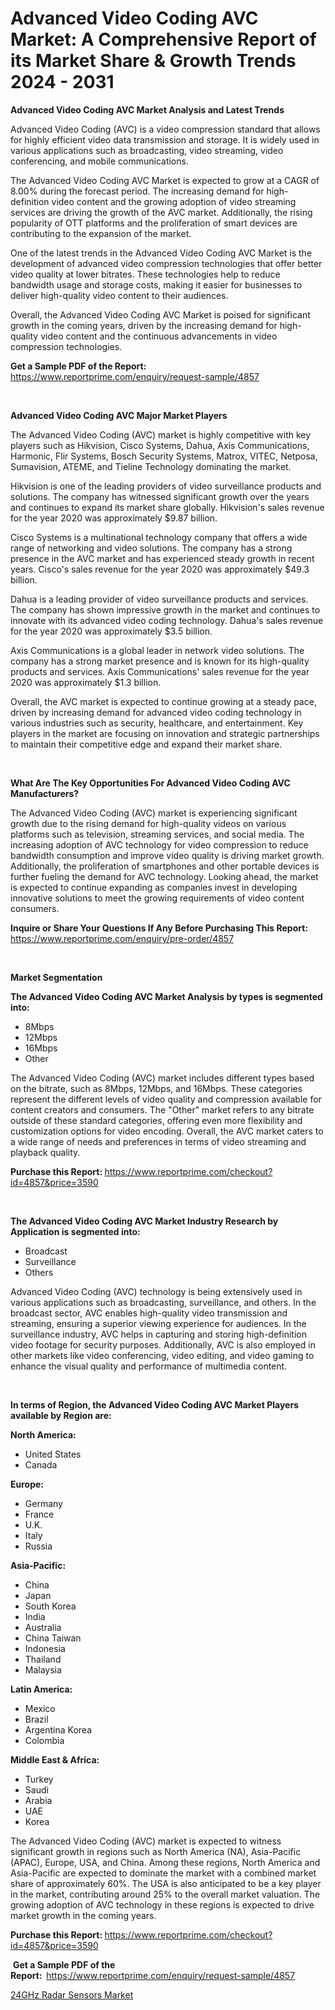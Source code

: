 <p><h1>Advanced Video Coding AVC Market: A Comprehensive Report of its Market Share & Growth Trends 2024 - 2031</h1></p><p><strong>Advanced Video Coding AVC Market Analysis and Latest Trends</strong></p>
<p><p>Advanced Video Coding (AVC) is a video compression standard that allows for highly efficient video data transmission and storage. It is widely used in various applications such as broadcasting, video streaming, video conferencing, and mobile communications.</p><p>The Advanced Video Coding AVC Market is expected to grow at a CAGR of 8.00% during the forecast period. The increasing demand for high-definition video content and the growing adoption of video streaming services are driving the growth of the AVC market. Additionally, the rising popularity of OTT platforms and the proliferation of smart devices are contributing to the expansion of the market.</p><p>One of the latest trends in the Advanced Video Coding AVC Market is the development of advanced video compression technologies that offer better video quality at lower bitrates. These technologies help to reduce bandwidth usage and storage costs, making it easier for businesses to deliver high-quality video content to their audiences.</p><p>Overall, the Advanced Video Coding AVC Market is poised for significant growth in the coming years, driven by the increasing demand for high-quality video content and the continuous advancements in video compression technologies.</p></p>
<p><strong>Get a Sample PDF of the Report:&nbsp;</strong> <a href="https://www.reportprime.com/enquiry/request-sample/4857">https://www.reportprime.com/enquiry/request-sample/4857</a></p>
<p>&nbsp;</p>
<p><strong>Advanced Video Coding AVC Major Market Players</strong></p>
<p><p>The Advanced Video Coding (AVC) market is highly competitive with key players such as Hikvision, Cisco Systems, Dahua, Axis Communications, Harmonic, Flir Systems, Bosch Security Systems, Matrox, VITEC, Netposa, Sumavision, ATEME, and Tieline Technology dominating the market.</p><p>Hikvision is one of the leading providers of video surveillance products and solutions. The company has witnessed significant growth over the years and continues to expand its market share globally. Hikvision's sales revenue for the year 2020 was approximately $9.87 billion.</p><p>Cisco Systems is a multinational technology company that offers a wide range of networking and video solutions. The company has a strong presence in the AVC market and has experienced steady growth in recent years. Cisco's sales revenue for the year 2020 was approximately $49.3 billion.</p><p>Dahua is a leading provider of video surveillance products and services. The company has shown impressive growth in the market and continues to innovate with its advanced video coding technology. Dahua's sales revenue for the year 2020 was approximately $3.5 billion.</p><p>Axis Communications is a global leader in network video solutions. The company has a strong market presence and is known for its high-quality products and services. Axis Communications' sales revenue for the year 2020 was approximately $1.3 billion.</p><p>Overall, the AVC market is expected to continue growing at a steady pace, driven by increasing demand for advanced video coding technology in various industries such as security, healthcare, and entertainment. Key players in the market are focusing on innovation and strategic partnerships to maintain their competitive edge and expand their market share.</p></p>
<p>&nbsp;</p>
<p><strong>What Are The Key Opportunities For Advanced Video Coding AVC Manufacturers?</strong></p>
<p><p>The Advanced Video Coding (AVC) market is experiencing significant growth due to the rising demand for high-quality videos on various platforms such as television, streaming services, and social media. The increasing adoption of AVC technology for video compression to reduce bandwidth consumption and improve video quality is driving market growth. Additionally, the proliferation of smartphones and other portable devices is further fueling the demand for AVC technology. Looking ahead, the market is expected to continue expanding as companies invest in developing innovative solutions to meet the growing requirements of video content consumers.</p></p>
<p><strong>Inquire or Share Your Questions If Any Before Purchasing This Report:</strong> <a href="https://www.reportprime.com/enquiry/pre-order/4857">https://www.reportprime.com/enquiry/pre-order/4857</a></p>
<p>&nbsp;</p>
<p><strong>Market Segmentation</strong></p>
<p><strong>The Advanced Video Coding AVC Market Analysis by types is segmented into:</strong></p>
<p><ul><li>8Mbps</li><li>12Mbps</li><li>16Mbps</li><li>Other</li></ul></p>
<p><p>The Advanced Video Coding (AVC) market includes different types based on the bitrate, such as 8Mbps, 12Mbps, and 16Mbps. These categories represent the different levels of video quality and compression available for content creators and consumers. The "Other" market refers to any bitrate outside of these standard categories, offering even more flexibility and customization options for video encoding. Overall, the AVC market caters to a wide range of needs and preferences in terms of video streaming and playback quality.</p></p>
<p><strong>Purchase this Report:&nbsp;</strong><a href="https://www.reportprime.com/checkout?id=4857&price=3590">https://www.reportprime.com/checkout?id=4857&price=3590</a></p>
<p>&nbsp;</p>
<p><strong>The Advanced Video Coding AVC Market Industry Research by Application is segmented into:</strong></p>
<p><ul><li>Broadcast</li><li>Surveillance</li><li>Others</li></ul></p>
<p><p>Advanced Video Coding (AVC) technology is being extensively used in various applications such as broadcasting, surveillance, and others. In the broadcast sector, AVC enables high-quality video transmission and streaming, ensuring a superior viewing experience for audiences. In the surveillance industry, AVC helps in capturing and storing high-definition video footage for security purposes. Additionally, AVC is also employed in other markets like video conferencing, video editing, and video gaming to enhance the visual quality and performance of multimedia content.</p></p>
<p>&nbsp;</p>
<p><strong>In terms of Region, the Advanced Video Coding AVC Market Players available by Region are:</strong></p>
<p>
    <p> <strong> North America: </strong>
        <ul>
            <li>United States</li>
            <li>Canada</li>
        </ul>
        </p> 
    <p> <strong> Europe: </strong>
        <ul>
            <li>Germany</li>
            <li>France</li>
            <li>U.K.</li>
            <li>Italy</li>
            <li>Russia</li>
        </ul>
        </p> 
    <p> <strong> Asia-Pacific: </strong>
        <ul>
            <li>China</li>
            <li>Japan</li>
            <li>South Korea</li>
            <li>India</li>
            <li>Australia</li>
            <li>China Taiwan</li>
            <li>Indonesia</li>
            <li>Thailand</li>
            <li>Malaysia</li>
        </ul>
        </p> 
    <p> <strong> Latin America: </strong>
        <ul>
            <li>Mexico</li>
            <li>Brazil</li>
            <li>Argentina Korea</li>
            <li>Colombia</li>
        </ul>
        </p> 
    <p> <strong> Middle East & Africa: </strong>
        <ul>
            <li>Turkey</li>
            <li>Saudi</li>
            <li>Arabia</li>
            <li>UAE</li>
            <li>Korea</li>
        </ul>
    </p>
    </p>
<p><p>The Advanced Video Coding (AVC) market is expected to witness significant growth in regions such as North America (NA), Asia-Pacific (APAC), Europe, USA, and China. Among these regions, North America and Asia-Pacific are expected to dominate the market with a combined market share of approximately 60%. The USA is also anticipated to be a key player in the market, contributing around 25% to the overall market valuation. The growing adoption of AVC technology in these regions is expected to drive market growth in the coming years.</p></p>
<p><strong>Purchase this Report: </strong><a href="https://www.reportprime.com/checkout?id=4857&price=3590">https://www.reportprime.com/checkout?id=4857&price=3590</a></p>
<p>&nbsp;<strong>Get a Sample PDF of the Report:&nbsp;&nbsp;</strong><a href="https://www.reportprime.com/enquiry/request-sample/4857">https://www.reportprime.com/enquiry/request-sample/4857</a></p>
<p><strong></strong></p>
<p><p><a href="https://github.com/pizolina/Market-Research-Report-List-3/blob/main/24ghz-radar-sensors-market.md">24GHz Radar Sensors Market</a></p></p>